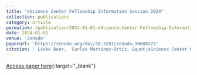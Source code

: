 ```yaml
---
title: "eScience Center Fellowship Information Session 2024"
collection: publications
category: article
permalink: /publication/2024-01-01-eScience-Center-Fellowship-Information-Session-2024
date: 2024-01-01
venue: 'Zenodo'
paperurl: 'https://zenodo.org/doi/10.5281/zenodo.10688277'
citation: ' Lieke Boer,  Carlos Martinez-Ortiz, &quot;eScience Center Fellowship Information Session 2024.&quot; Zenodo, 2024.'
---
```

[Access paper here](https://zenodo.org/doi/10.5281/zenodo.10688277){:target="_blank"}
